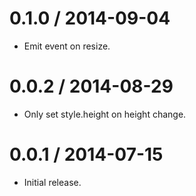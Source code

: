 
0.1.0 / 2014-09-04 
==================

  * Emit event on resize.

0.0.2 / 2014-08-29 
==================

  * Only set style.height on height change.

0.0.1 / 2014-07-15 
==================

  * Initial release.
